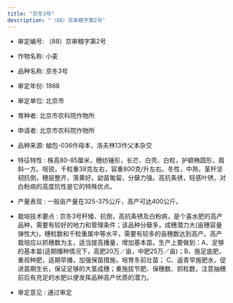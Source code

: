 ```yaml
---
title: "京冬3号"
description: "（88）京审粮字第2号"
---
```

* 审定编号:  （88）京审粮字第2号

*  作物名称:  小麦

*  品种名称:  京冬3号

*  审定年份:  1988

*  审定单位:  北京市

* 育种者:  北京市农科院作物所

*  申请者:  北京市农科院作物所

*  品种来源:  蚰包-036作母本，洛夫林13作父本杂交

*  特征特性 : 
株高80-85厘米，穗纺锤形，长芒、白壳、白粒，护颖椭圆形，肩斜一方。咀锐，千粒重38克左右，容重800克/升左右。冬性，中熟，茎杆坚韧抗倒，穗层整齐，落黄好。幼苗匍匐，分蘖力强。高抗条锈，轻感叶锈，对白粉病的高度抗性是它的特殊优点。
 
*  产量表现 : 
一般亩产量在325-375公斤，高产可达400公斤。

*  栽培技术要点 : 
京冬3号秆矮、抗倒，高抗条锈及白粉病，是个喜水肥的高产品种，需要有较好的地力和管理条件；该品种分蘖多，成穗潜力大(亩穗容量弹性大)，穗粒数和千粒重属中等水平，需要有较多的亩穗数达到高产。高产栽培应以抓穗数为主，适当提高播量，增加基本苗。生产上要做到：A、足够的基本苗(适期播种情况下，高肥20万／亩，中肥25万／亩)；B、施足底肥，重视种肥，适期早播，加强保苗措施，培育冬前壮苗；  C、返青早施肥水，促进苗期生长，保证足够的大茎成穗；重施拔节肥、保穗数、抓粒数，注意抽穗前后有充足的水肥以便发挥品种高产优质的潜力。

*  审定意见 : 
通过审定
